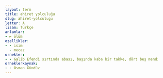 ```yaml
---
layout: term
title: ahiret yolculuğu
slug: ahiret-yolculugu
letter: A
lisan: Türkçe
anlamlar:
- ► ölüm
ozellikler:
- - isim
  - mecaz
ornekler:
- - Galib Efendi sırtında abası, başında kaba bir takke, dört beş mendil, eski ve yeni kutularının her ikisine enfiye doldurmuş, arkasına bir fanila daha giymiş olduğu hâlde, tam tekmil ahiret yolculuğu için hazırlıklarını tamamlamıştır.
orneklerkaynak:
- - Osman Gündüz
---
```

